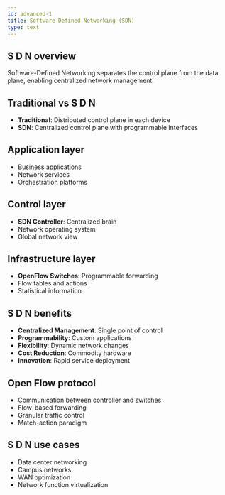 ```yaml
---
id: advanced-1
title: Software-Defined Networking (SDN)
type: text
---
```



## S D N overview

Software-Defined Networking separates the control plane from the data plane, enabling centralized network management.

## Traditional vs  S D N

- **Traditional**: Distributed control plane in each device
- **SDN**: Centralized control plane with programmable interfaces

## Application layer

- Business applications
- Network services
- Orchestration platforms

## Control layer

- **SDN Controller**: Centralized brain
- Network operating system
- Global network view

## Infrastructure layer

- **OpenFlow Switches**: Programmable forwarding
- Flow tables and actions
- Statistical information

## S D N benefits

- **Centralized Management**: Single point of control
- **Programmability**: Custom applications
- **Flexibility**: Dynamic network changes
- **Cost Reduction**: Commodity hardware
- **Innovation**: Rapid service deployment

## Open Flow protocol

- Communication between controller and switches
- Flow-based forwarding
- Granular traffic control
- Match-action paradigm

## S D N use cases

- Data center networking
- Campus networks
- WAN optimization
- Network function virtualization